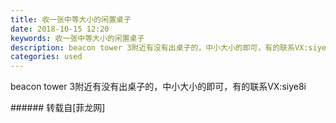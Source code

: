 ```yaml
---
title: 收一张中等大小的闲置桌子
date: 2018-10-15 12:20
keywords: 收一张中等大小的闲置桌子
description: beacon tower 3附近有没有出桌子的，中小大小的即可，有的联系VX:siye8i
categories: used
---
```

<td class="t_f" id="postmessage_2031650">

beacon tower 3附近有没有出桌子的，中小大小的即可，有的联系VX:siye8i<br/>
</td>
###### 转载自[菲龙网]